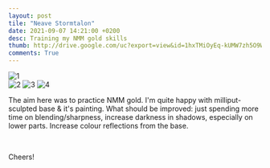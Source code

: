 ```yaml
---
layout: post
tile: "Neave Stormtalon"
date: 2021-09-07 14:21:00 +0200
desc: Training my NMM gold skills
thumb: http://drive.google.com/uc?export=view&id=1hxTMiOyEq-kUMW7zh5O9Wv7xE_pXCVzH
comments: True
---
```


![1](http://drive.google.com/uc?export=view&id=1hxTMiOyEq-kUMW7zh5O9Wv7xE_pXCVzH)	
![2](http://drive.google.com/uc?export=view&id=1s7nXcsVS9R9CeVMKYjGX-Fwt_qJvyBGj)
![3](http://drive.google.com/uc?export=view&id=1-Oq_hg4m3uxANMVfSjsubdaMng8vIj0k)
![4](http://drive.google.com/uc?export=view&id=1wPnFy9Wh3AJKI_X9S4c9u6mR4_zAi0PL)

The aim here was to practice NMM gold. I'm quite happy with milliput-sculpted base & it's painting. What should be improved: just spending more time on blending/sharpness, increase darkness in shadows, especially on lower parts. Increase colour reflections from the base.
 

&nbsp;&nbsp;&nbsp;&nbsp;&nbsp;&nbsp;&nbsp;&nbsp;


Cheers!
